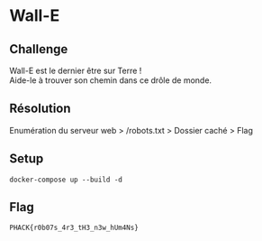 # Wall-E
## Challenge

Wall-E est le dernier être sur Terre !  
Aide-le à trouver son chemin dans ce drôle de monde.

## Résolution

Enumération du serveur web > /robots.txt > Dossier caché > Flag

## Setup

```
docker-compose up --build -d
```

## Flag

```
PHACK{r0b07s_4r3_tH3_n3w_hUm4Ns}
```